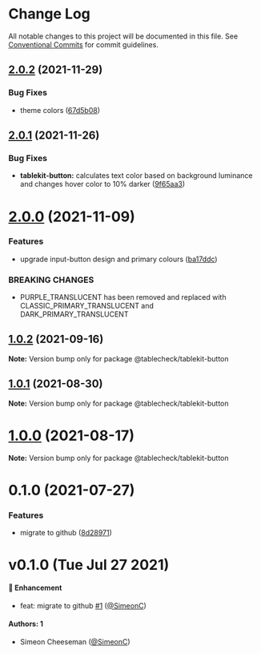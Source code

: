 # Change Log

All notable changes to this project will be documented in this file.
See [Conventional Commits](https://conventionalcommits.org) for commit guidelines.

## [2.0.2](https://github.com/tablecheck/tablekit/compare/@tablecheck/tablekit-button@2.0.1...@tablecheck/tablekit-button@2.0.2) (2021-11-29)


### Bug Fixes

* theme colors ([67d5b08](https://github.com/tablecheck/tablekit/commit/67d5b0817e525fd850127d082d28c382d13f8288))





## [2.0.1](https://github.com/tablecheck/tablekit/compare/@tablecheck/tablekit-button@2.0.0...@tablecheck/tablekit-button@2.0.1) (2021-11-26)


### Bug Fixes

* **tablekit-button:** calculates text color based on background luminance and changes hover color to 10% darker ([9f65aa3](https://github.com/tablecheck/tablekit/commit/9f65aa3e35660895bf9a3e62b1451a04eb53992c))





# [2.0.0](https://github.com/tablecheck/tablekit/compare/@tablecheck/tablekit-button@1.0.2...@tablecheck/tablekit-button@2.0.0) (2021-11-09)


### Features

* upgrade input-button design and primary colours ([ba17ddc](https://github.com/tablecheck/tablekit/commit/ba17ddccb7634573f8c151a734d2f1acb3b82ec7))


### BREAKING CHANGES

* PURPLE_TRANSLUCENT has been removed and replaced with CLASSIC_PRIMARY_TRANSLUCENT and DARK_PRIMARY_TRANSLUCENT





## [1.0.2](https://github.com/tablecheck/tablekit/compare/@tablecheck/tablekit-button@1.0.1...@tablecheck/tablekit-button@1.0.2) (2021-09-16)

**Note:** Version bump only for package @tablecheck/tablekit-button





## [1.0.1](https://github.com/tablecheck/tablekit/compare/@tablecheck/tablekit-button@1.0.0...@tablecheck/tablekit-button@1.0.1) (2021-08-30)

**Note:** Version bump only for package @tablecheck/tablekit-button





# [1.0.0](https://github.com/tablecheck/tablekit/compare/@tablecheck/tablekit-button@0.1.0...@tablecheck/tablekit-button@1.0.0) (2021-08-17)

**Note:** Version bump only for package @tablecheck/tablekit-button





# 0.1.0 (2021-07-27)


### Features

* migrate to github ([8d28971](https://github.com/tablecheck/tablekit/commit/8d28971175010fcb2a3cd9c48a749e7af1bdc9f9))





# v0.1.0 (Tue Jul 27 2021)

#### 🚀 Enhancement

- feat: migrate to github [#1](https://github.com/tablecheck/tablekit/pull/1) ([@SimeonC](https://github.com/SimeonC))

#### Authors: 1

- Simeon Cheeseman ([@SimeonC](https://github.com/SimeonC))
